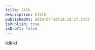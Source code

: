 ```yaml
---
title: lklk
description: klklk
publishedAt: 2019-07-10T18:10:37.347Z
isPublish: true
isDraft: false
---
```

l﻿klklkl